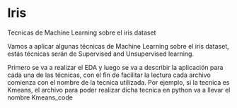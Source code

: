 # Iris
Tecnicas de Machine Learning sobre el iris dataset

Vamos a aplicar algunas técnicas de Machine Learning sobre el iris dataset, estás técnicas serán de Supervised and Unsupervised learning. 

Primero se va a realizar el EDA y luego se va a describir la aplicación para cada una de las técnicas, con el fin de facilitar la lectura cada archivo comienza con el nombre de la tecnica 
utilizada. Por ejemplo, si la tecnica es Kmeans, el archivo para poder realizar dicha tecnica en python va a llevar el nombre Kmeans_code 
